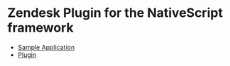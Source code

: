 # Zendesk Plugin for the NativeScript framework

* [Sample Application](https://github.com/sitefinitysteve/nativescript-zendesk/tree/master/appsample)
* [Plugin](https://github.com/sitefinitysteve/nativescript-zendesk/tree/master/plugin)